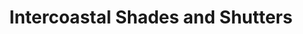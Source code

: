 ---
title: "Intercoastal Shades and Shutters"
url: /seminole/intercoastal-shades-and-shutters/
shop: Jalousien
---